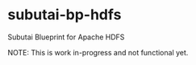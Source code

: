# subutai-bp-hdfs
Subutai Blueprint for Apache HDFS

NOTE: This is work in-progress and not functional yet.
